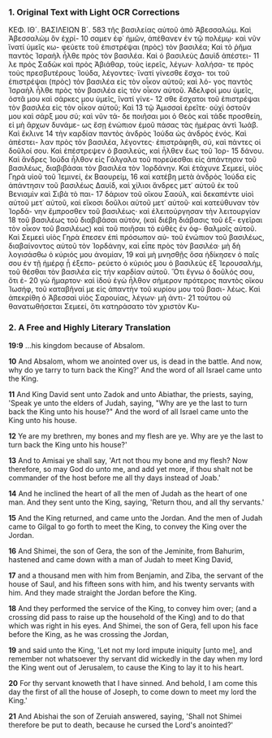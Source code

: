 ### 1. Original Text with Light OCR Corrections

ΚΕΦ. ΙΘ´. ΒΑΣΙΛΕΙΩΝ Β´. 583
τῆς βασιλείας αὐτοῦ ἀπὸ Ἀβεσσαλώμ. Καὶ Ἀβεσσαλὼμ ὃν ἐχρί- 10
σαμεν ἐφ᾽ ἡμῶν, ἀπέθανεν ἐν τῷ πολέμῳ· καὶ νῦν ἵνατί ὑμεῖς κω-
φεύετε τοῦ ἐπιστρέψαι (πρὸς) τὸν βασιλέα; Καὶ τὸ ῥῆμα παντὸς
Ἰσραὴλ ἦλθε πρὸς τὸν βασιλέα. Καὶ ὁ βασιλεὺς Δαυὶδ ἀπέστει- 11
λε πρὸς Σαδὼκ καὶ πρὸς Ἀβιάθαρ, τοὺς ἱερεῖς, λέγων· λαλήσα-
τε πρὸς τοὺς πρεσβυτέρους Ἰούδα, λέγοντες· ἵνατί γίνεσθε ἔσχα-
τοι τοῦ ἐπιστρέψαι (πρὸς) τὸν βασιλέα εἰς τὸν οἶκον αὐτοῦ; καὶ λό-
γος παντὸς Ἰσραὴλ ἦλθε πρὸς τὸν βασιλέα εἰς τὸν οἶκον αὐτοῦ.
Ἀδελφοί μου ὑμεῖς, ὀστᾶ μου καὶ σάρκες μου ὑμεῖς, ἵνατί γίνε- 12
σθε ἔσχατοι τοῦ ἐπιστρέψαι τὸν βασιλέα εἰς τὸν οἶκον αὐτοῦ; Καὶ 13
τῷ Ἀμισσαὶ ἐρεῖτε· οὐχὶ ὀστοῦν μου καὶ σάρξ μου σύ; καὶ νῦν τά-
δε ποιῆσαι μοι ὁ Θεὸς καὶ τάδε προσθείη, εἰ μὴ ἄρχων δυνάμε-
ως ἔσῃ ἐνώπιον ἐμοῦ πάσας τὰς ἡμέρας ἀντὶ Ἰωάβ. Καὶ ἔκλινε 14
τὴν καρδίαν παντὸς ἀνδρὸς Ἰούδα ὡς ἀνδρὸς ἑνός. Καὶ ἀπέστει-
λαν πρὸς τὸν βασιλέα, λέγοντες· ἐπιστράφηθι, σύ, καὶ πάντες οἱ
δοῦλοί σου. Καὶ ἐπέστρεψεν ὁ βασιλεύς, καὶ ἦλθεν ἕως τοῦ Ἰορ- 15
δάνου. Καὶ ἄνδρες Ἰούδα ἦλθον εἰς Γάλγαλα τοῦ πορεύεσθαι εἰς
ἀπάντησιν τοῦ βασιλέως, διαβιβάσαι τὸν βασιλέα τὸν Ἰορδάνην.
Καὶ ἐτάχυνε Σεμεεί, υἱὸς Γηρὰ υἱοῦ τοῦ Ἰεμινεί, ἐκ Βαουρείμ, 16
καὶ κατέβη μετὰ ἀνδρὸς Ἰούδα εἰς ἀπάντησιν τοῦ βασιλέως Δαυίδ,
καὶ χίλιοι ἄνδρες μετ᾽ αὐτοῦ ἐκ τοῦ Βενιαμὶν καὶ Σιβὰ τὸ παι- 17
δάριον τοῦ οἴκου Σαούλ, καὶ δεκαπέντε υἱοὶ αὐτοῦ μετ᾽ αὐτοῦ,
καὶ εἴκοσι δοῦλοι αὐτοῦ μετ᾽ αὐτοῦ· καὶ κατεύθυναν τὸν Ἰορδά-
νην ἔμπροσθεν τοῦ βασιλέως· καὶ ἐλειτούργησαν τὴν λειτουργίαν 18
τοῦ βασιλέως τοῦ διαβιβάσαι αὐτόν, (καὶ διέβη διάβασις τοῦ ἐξ-
εγεῖραι τὸν οἶκον τοῦ βασιλέως) καὶ τοῦ ποιῆσαι τὸ εὐθὲς ἐν ὀφ-
θαλμοῖς αὐτοῦ. Καὶ Σεμεεὶ υἱὸς Γηρὰ ἔπεσεν ἐπὶ πρόσωπον αὐ-
τοῦ ἐνώπιον τοῦ βασιλέως, διαβαίνοντος αὐτοῦ τὸν Ἰορδάνην, καὶ
εἶπε πρὸς τὸν βασιλέα· μὴ δὴ λογισάσθω ὁ κύριός μου ἀνομίαν, 19
καὶ μὴ μνησθῇς ὅσα ἠδίκησεν ὁ παῖς σου ἐν τῇ ἡμέρᾳ ᾗ ἐξεπο-
ρεύετο ὁ κύριός μου ὁ βασιλεὺς ἐξ Ἱερουσαλήμ, τοῦ θέσθαι τὸν
βασιλέα εἰς τὴν καρδίαν αὐτοῦ. Ὅτι ἔγνω ὁ δοῦλός σου, ὅτι ἐ- 20
γὼ ἥμαρτον· καὶ ἰδοὺ ἐγὼ ἦλθον σήμερον πρότερος παντὸς οἴκου
Ἰωσήφ, τοῦ καταβῆναί με εἰς ἀπαντὴν τοῦ κυρίου μου τοῦ βασι-
λέως. Καὶ ἀπεκρίθη ὁ Ἀβεσσαὶ υἱὸς Σαρουίας, λέγων· μὴ ἀντι- 21
τούτου οὐ θανατωθήσεται Σεμεεί, ὅτι κατηράσατο τὸν χριστὸν Κυ-

### 2. A Free and Highly Literary Translation

**19:9** ...his kingdom because of Absalom.

**10** And Absalom, whom we anointed over us, is dead in the battle. And now, why do ye tarry to turn back the King?' And the word of all Israel came unto the King.

**11** And King David sent unto Zadok and unto Abiathar, the priests, saying, 'Speak ye unto the elders of Judah, saying, "Why are ye the last to turn back the King unto his house?" And the word of all Israel came unto the King unto his house.

**12** Ye are my brethren, my bones and my flesh are ye. Why are ye the last to turn back the King unto his house?'

**13** And to Amisai ye shall say, 'Art not thou my bone and my flesh? Now therefore, so may God do unto me, and add yet more, if thou shalt not be commander of the host before me all thy days instead of Joab.'

**14** And he inclined the heart of all the men of Judah as the heart of one man. And they sent unto the King, saying, 'Return thou, and all thy servants.'

**15** And the King returned, and came unto the Jordan. And the men of Judah came to Gilgal to go forth to meet the King, to convey the King over the Jordan.

**16** And Shimei, the son of Gera, the son of the Jeminite, from Bahurim, hastened and came down with a man of Judah to meet King David,

**17** and a thousand men with him from Benjamin, and Ziba, the servant of the house of Saul, and his fifteen sons with him, and his twenty servants with him. And they made straight the Jordan before the King.

**18** And they performed the service of the King, to convey him over; (and a crossing did pass to raise up the household of the King) and to do that which was right in his eyes. And Shimei, the son of Gera, fell upon his face before the King, as he was crossing the Jordan,

**19** and said unto the King, 'Let not my lord impute iniquity [unto me], and remember not whatsoever thy servant did wickedly in the day when my lord the King went out of Jerusalem, to cause the King to lay it to his heart.

**20** For thy servant knoweth that I have sinned. And behold, I am come this day the first of all the house of Joseph, to come down to meet my lord the King.'

**21** And Abishai the son of Zeruiah answered, saying, 'Shall not Shimei therefore be put to death, because he cursed the Lord's anointed?'